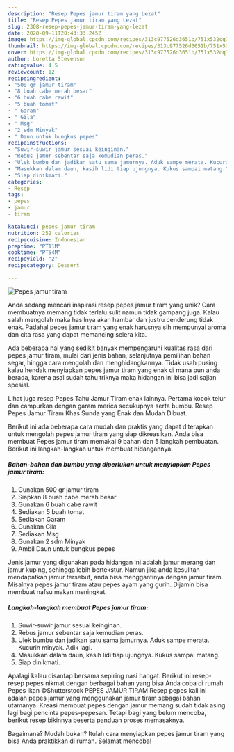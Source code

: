```yaml
---
description: "Resep Pepes jamur tiram yang Lezat"
title: "Resep Pepes jamur tiram yang Lezat"
slug: 2308-resep-pepes-jamur-tiram-yang-lezat
date: 2020-09-11T20:43:33.245Z
image: https://img-global.cpcdn.com/recipes/313c977526d3651b/751x532cq70/pepes-jamur-tiram-foto-resep-utama.jpg
thumbnail: https://img-global.cpcdn.com/recipes/313c977526d3651b/751x532cq70/pepes-jamur-tiram-foto-resep-utama.jpg
cover: https://img-global.cpcdn.com/recipes/313c977526d3651b/751x532cq70/pepes-jamur-tiram-foto-resep-utama.jpg
author: Loretta Stevenson
ratingvalue: 4.5
reviewcount: 12
recipeingredient:
- "500 gr jamur tiram"
- "8 buah cabe merah besar"
- "6 buah cabe rawit"
- "5 buah tomat"
- " Garam"
- " Gila"
- " Msg"
- "2 sdm Minyak"
- " Daun untuk bungkus pepes"
recipeinstructions:
- "Suwir-suwir jamur sesuai keinginan."
- "Rebus jamur sebentar saja kemudian peras."
- "Ulek bumbu dan jadikan satu sama jamurnya. Aduk sampe merata. Kucurin minyak. Adik lagi."
- "Masukkan dalam daun, kasih lidi tiap ujungnya. Kukus sampai matang."
- "Siap dinikmati."
categories:
- Resep
tags:
- pepes
- jamur
- tiram

katakunci: pepes jamur tiram 
nutrition: 252 calories
recipecuisine: Indonesian
preptime: "PT11M"
cooktime: "PT54M"
recipeyield: "2"
recipecategory: Dessert

---
```



![Pepes jamur tiram](https://img-global.cpcdn.com/recipes/313c977526d3651b/751x532cq70/pepes-jamur-tiram-foto-resep-utama.jpg)

Anda sedang mencari inspirasi resep pepes jamur tiram yang unik? Cara membuatnya memang tidak terlalu sulit namun tidak gampang juga. Kalau salah mengolah maka hasilnya akan hambar dan justru cenderung tidak enak. Padahal pepes jamur tiram yang enak harusnya sih mempunyai aroma dan cita rasa yang dapat memancing selera kita.

Ada beberapa hal yang sedikit banyak mempengaruhi kualitas rasa dari pepes jamur tiram, mulai dari jenis bahan, selanjutnya pemilihan bahan segar, hingga cara mengolah dan menghidangkannya. Tidak usah pusing kalau hendak menyiapkan pepes jamur tiram yang enak di mana pun anda berada, karena asal sudah tahu triknya maka hidangan ini bisa jadi sajian spesial.

Lihat juga resep Pepes Tahu Jamur Tiram enak lainnya. Pertama kocok telur dan campurkan dengan garam merica secukupnya serta bumbu. Resep Pepes Jamur Tiram Khas Sunda yang Enak dan Mudah Dibuat.


Berikut ini ada beberapa cara mudah dan praktis yang dapat diterapkan untuk mengolah pepes jamur tiram yang siap dikreasikan. Anda bisa membuat Pepes jamur tiram memakai 9 bahan dan 5 langkah pembuatan. Berikut ini langkah-langkah untuk membuat hidangannya.

<!--inarticleads1-->

##### Bahan-bahan dan bumbu yang diperlukan untuk menyiapkan Pepes jamur tiram:

1. Gunakan 500 gr jamur tiram
1. Siapkan 8 buah cabe merah besar
1. Gunakan 6 buah cabe rawit
1. Sediakan 5 buah tomat
1. Sediakan  Garam
1. Gunakan  Gila
1. Sediakan  Msg
1. Gunakan 2 sdm Minyak
1. Ambil  Daun untuk bungkus pepes


Jenis jamur yang digunakan pada hidangan ini adalah jamur merang dan jamur kuping, sehingga lebih bertekstur. Namun jika anda kesulitan mendapatkan jamur tersebut, anda bisa menggantinya dengan jamur tiram. Misalnya pepes jamur tiram atau pepes ayam yang gurih. Dijamin bisa membuat nafsu makan meningkat. 

<!--inarticleads2-->

##### Langkah-langkah membuat Pepes jamur tiram:

1. Suwir-suwir jamur sesuai keinginan.
1. Rebus jamur sebentar saja kemudian peras.
1. Ulek bumbu dan jadikan satu sama jamurnya. Aduk sampe merata. Kucurin minyak. Adik lagi.
1. Masukkan dalam daun, kasih lidi tiap ujungnya. Kukus sampai matang.
1. Siap dinikmati.


Apalagi kalau disantap bersama sepiring nasi hangat. Berikut ini resep-resep pepes nikmat dengan berbagai bahan yang bisa Anda coba di rumah. Pepes Ikan ©Shutterstock PEPES JAMUR TIRAM Resep pepes kali ini adalah pepes jamur yang menggunakan jamur tiram sebagai bahan utamanya. Kreasi membuat pepes dengan jamur memang sudah tidak asing lagi bagi pencinta pepes-pepesan. Tetapi bagi yang belum mencoba, berikut resep bikinnya beserta panduan proses memasaknya. 

Bagaimana? Mudah bukan? Itulah cara menyiapkan pepes jamur tiram yang bisa Anda praktikkan di rumah. Selamat mencoba!
